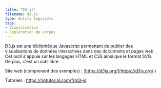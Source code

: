 ```yaml
---
title: "D3.js"
filename: d3.js
type: Outils logiciels
tags:
- Visualisation
- Exploration de corpus
---
```


D3.js est une bibliothèque Javascript permettant de publier des visualisations de données interactives dans des documents et pages web. Cet outil s'appuie sur les langages HTML et CSS ainsi que le format SVG. De plus, c'est un outil libre.

Site web (comprenant des exemples) : [https://d3js.org/](https://d3js.org/ )

Tutoriels : <https://riptutorial.com/fr/d3-js>

